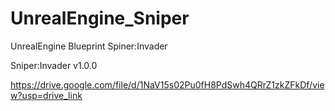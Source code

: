 # UnrealEngine_Sniper
UnrealEngine Blueprint Spiner:Invader



Sniper:Invader v1.0.0 

https://drive.google.com/file/d/1NaV15s02Pu0fH8PdSwh4QRrZ1zkZFkDf/view?usp=drive_link
